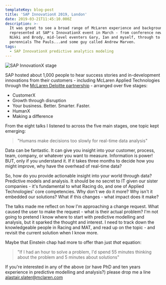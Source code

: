 ```yaml
---
templateKey: blog-post
title: 'SAP InnovationX 2019, London'
date: 2019-03-21T11:45:10.000Z
description: >-
  It was great to see a broad range of McLaren experience and background
  represented at SAP's InnovationX event in March - from conference newbies
  Nikki and Brody, mid-level eventers Gary, Ian and myself, through to
  perennials The Pauls...and some guy called Andrew Marven.
tags:
  - SAP InnovationX predictive analytics modeling
---
```

![SAP InnovationX stage](/img/img_3506.jpg)

SAP hosted about 1,000 people to hear success stories and in-development innovations from their customers - including McLaren Applied Technologies through the [McLaren Deloitte partnership](http://www.deloitte.co.uk/mclaren/) - arranged over five stages:

* CustomerX
* Growth through disruption
* Your business. Better. Smarter.  Faster.
* HumanX
* Making a difference

From the eight talks I listened to across the five main stages, one topic kept emerging:

> "Humans make decisions too slowly for real-time data analysis"

Data can be fantastic.  It can give you insight into your customer, process, team, company, or whatever you want to measure.  Information is power! BUT, only if you understand it.  If it takes three months to decide how you might improve, why have the overhead of real-time data?

So, how do you provide actionable insight into your world through data?  Predictive models and analysis.  It should be no secret to IT given our sister companies - it's fundamental to what Racing do, and one of Applied Technologies' core competencies.  Why don't we do it more?  Why isn't it embedded our solutions?  What if this changes - what impact does it make?

The talks made me reflect on how I'm approaching a change request.  What caused the user to make the request - what is their actual problem?  I'm not going to pretend I know where to start with predictive modelling and analysis, but it sparked the thought and interest.  I need to track down the knowledgeable people in Racing and MAT, and read up on the topic - and revisit the current solution when I know more.

Maybe that Einstein chap had more to offer than just _that_ equation:

> "If I had an hour to solve a problem, I'd spend 55 minutes thinking about the problem and 5 minutes about solutions"

If you're interested in any of the above (or have PhD and ten years experience in predictive modelling and analysis?) please drop me a line alastair.slater@mclaren.com
